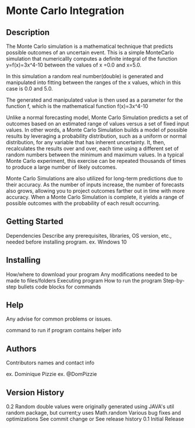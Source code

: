 # **Monte Carlo Integration**

## **Description**
The Monte Carlo simulation is a mathematical technique that predicts possible outcomes of an uncertain event. This is a simple MonteCarlo simulation that numericallly computes a definite integral of the function y=f(x)=3x^4-10 between the values of x =0.0 and x=5.0.

In this simulation a random real number(double) is generated and manipulated into fitting between the ranges of the x values, which in this case is 0.0 and 5.0.

The generated and manipulated value is then used as a parameter for the function f, which is the mathematical function f(x)=3x^4-10


Unlike a normal forecasting model, Monte Carlo Simulation predicts a set of outcomes based on an estimated range of values versus a set of fixed input values. In other words, a Monte Carlo Simulation builds a model of possible results by leveraging a probability distribution, such as a uniform or normal distribution, for any variable that has inherent uncertainty. It, then, recalculates the results over and over, each time using a different set of random numbers between the minimum and maximum values. In a typical Monte Carlo experiment, this exercise can be repeated thousands of times to produce a large number of likely outcomes.

Monte Carlo Simulations are also utilized for long-term predictions due to their accuracy. As the number of inputs increase, the number of forecasts also grows, allowing you to project outcomes farther out in time with more accuracy. When a Monte Carlo Simulation is complete, it yields a range of possible outcomes with the probability of each result occurring.

## **Getting Started**
Dependencies
Describe any prerequisites, libraries, OS version, etc., needed before installing program.
ex. Windows 10
## **Installing**
How/where to download your program
Any modifications needed to be made to files/folders
Executing program
How to run the program
Step-by-step bullets
code blocks for commands
## **Help**
Any advise for common problems or issues.

command to run if program contains helper info
## **Authors**
Contributors names and contact info

ex. Dominique Pizzie
ex. @DomPizzie

## **Version History**
0.2
Random double values were originally generated using JAVA's util random package, but current;y uses Math.random 
Various bug fixes and optimizations
See commit change or See release history
0.1
Initial Release
